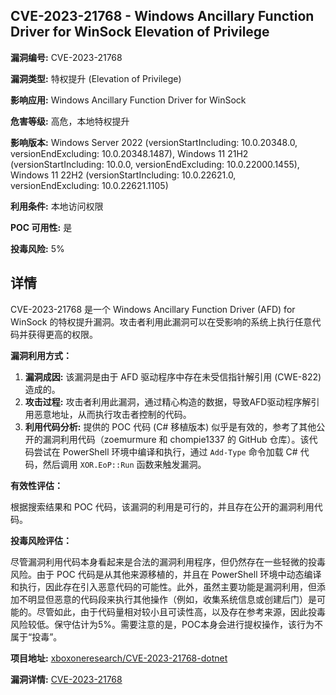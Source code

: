 ## CVE-2023-21768 - Windows Ancillary Function Driver for WinSock Elevation of Privilege

**漏洞编号:** CVE-2023-21768

**漏洞类型:** 特权提升 (Elevation of Privilege)

**影响应用:** Windows Ancillary Function Driver for WinSock

**危害等级:** 高危，本地特权提升

**影响版本:** Windows Server 2022 (versionStartIncluding: 10.0.20348.0, versionEndExcluding: 10.0.20348.1487), Windows 11 21H2 (versionStartIncluding: 10.0.0, versionEndExcluding: 10.0.22000.1455), Windows 11 22H2 (versionStartIncluding: 10.0.22621.0, versionEndExcluding: 10.0.22621.1105)

**利用条件:** 本地访问权限

**POC 可用性:** 是

**投毒风险:** 5%

## 详情

CVE-2023-21768 是一个 Windows Ancillary Function Driver (AFD) for WinSock 的特权提升漏洞。攻击者利用此漏洞可以在受影响的系统上执行任意代码并获得更高的权限。 

**漏洞利用方式：**

1.  **漏洞成因:**  该漏洞是由于 AFD 驱动程序中存在未受信指针解引用 (CWE-822) 造成的。
2.  **攻击过程:** 攻击者利用此漏洞，通过精心构造的数据，导致AFD驱动程序解引用恶意地址，从而执行攻击者控制的代码。
3.  **利用代码分析:** 提供的 POC 代码 (C# 移植版本) 似乎是有效的，参考了其他公开的漏洞利用代码（zoemurmure 和 chompie1337 的 GitHub 仓库）。该代码尝试在 PowerShell 环境中编译和执行，通过 `Add-Type` 命令加载 C# 代码，然后调用 `XOR.EoP::Run` 函数来触发漏洞。

**有效性评估：**

根据搜索结果和 POC 代码，该漏洞的利用是可行的，并且存在公开的漏洞利用代码。

**投毒风险评估：**

尽管漏洞利用代码本身看起来是合法的漏洞利用程序，但仍然存在一些轻微的投毒风险。由于 POC 代码是从其他来源移植的，并且在 PowerShell 环境中动态编译和执行，因此存在引入恶意代码的可能性。此外，虽然主要功能是漏洞利用，但添加不明显但恶意的代码段来执行其他操作（例如，收集系统信息或创建后门）是可能的。尽管如此，由于代码量相对较小且可读性高，以及存在参考来源，因此投毒风险较低。保守估计为5%。需要注意的是，POC本身会进行提权操作，该行为不属于“投毒”。

**项目地址:** [xboxoneresearch/CVE-2023-21768-dotnet](https://github.com/xboxoneresearch/CVE-2023-21768-dotnet)

**漏洞详情:** [CVE-2023-21768](https://nvd.nist.gov/vuln/detail/CVE-2023-21768)